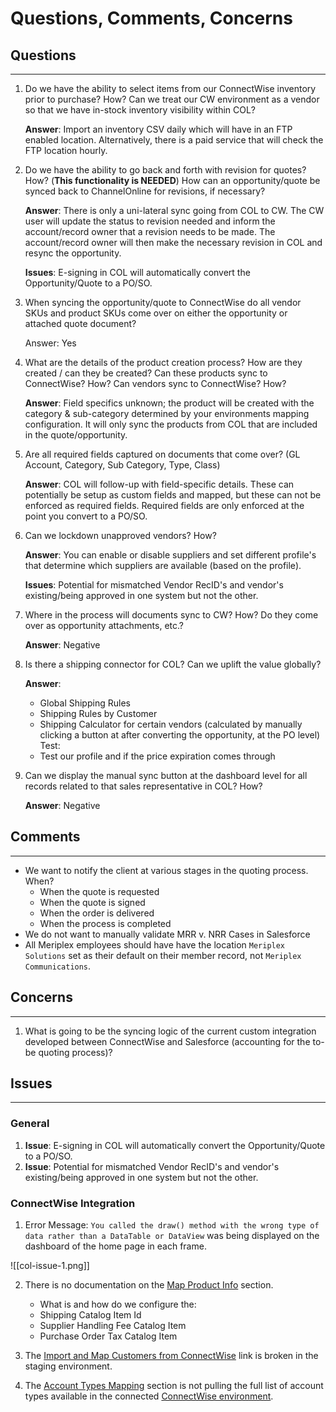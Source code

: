 # Questions, Comments, Concerns

## Questions
---
1. Do we have the ability to select items from our ConnectWise inventory prior to purchase? How? Can we treat our CW environment as a vendor so that we have in-stock inventory visibility within COL?
	
	**Answer**: Import an inventory CSV daily which will have in an FTP enabled location. Alternatively, there is a paid service that will check the FTP location hourly.

2. Do we have the ability to go back and forth with revision for quotes? How? (**This functionality is NEEDED**) How can an opportunity/quote be synced back to ChannelOnline for revisions, if necessary?
	
	**Answer**: There is only a uni-lateral sync going from COL to CW. The CW user will update the status to revision needed and inform the account/record owner that a revision needs to be made. The account/record owner will then make the necessary revision in COL and resync the opportunity.
	
	**Issues**: E-signing in COL will automatically convert the Opportunity/Quote to a PO/SO.

3. When syncing the opportunity/quote to ConnectWise do all vendor SKUs and product SKUs come over on either the opportunity or attached quote document?

	Answer: Yes

4. What are the details of the product creation process? How are they created / can they be created? Can these products sync to ConnectWise? How? Can vendors sync to ConnectWise? How?

	**Answer**: Field specifics unknown; the product will be created with the category & sub-category determined by your environments mapping configuration. It will only sync the products from COL that are included in the quote/opportunity. 

5. Are all required fields captured on documents that come over? (GL Account, Category, Sub Category, Type, Class)

	**Answer**: COL will follow-up with field-specific details. These can potentially be setup as custom fields and mapped, but these can not be enforced as required fields. Required fields are only enforced at the point you convert to a PO/SO.

6. Can we lockdown unapproved vendors? How?

	**Answer**: You can enable or disable suppliers and set different profile's that determine which suppliers are available (based on the profile).

	**Issues**: Potential for mismatched Vendor RecID's and vendor's existing/being approved in one system but not the other.

7. Where in the process will documents sync to CW? How? Do they come over as opportunity attachments, etc.?
   
	**Answer**: Negative 
   
8. Is there a shipping connector for COL? Can we uplift the value globally?
   
	**Answer**: 
	- Global Shipping Rules
	- Shipping Rules by Customer
	- Shipping Calculator for certain vendors (calculated by manually clicking a button at after converting the opportunity, at the PO level)
	Test: 
	- Test our profile and if the price expiration comes through
   
9. Can we display the manual sync button at the dashboard level for all records related to that sales representative in COL? How?
   
	**Answer**: Negative
## Comments
---
- We want to notify the client at various stages in the quoting process. When?
	- When the quote is requested
	- When the quote is signed
	- When the order is delivered
	- When the process is completed
- We do not want to manually validate MRR v. NRR Cases in Salesforce
- All Meriplex employees should have have the location `Meriplex Solutions` set as their default on their member record, not `Meriplex Communications`.
## Concerns
---
1. What is going to be the syncing logic of the current custom integration developed between ConnectWise and Salesforce (accounting for the to-be quoting process)?
## Issues
---
### General 

1. **Issue**: E-signing in COL will automatically convert the Opportunity/Quote to a PO/SO.
2. **Issue**: Potential for mismatched Vendor RecID's and vendor's existing/being approved in one system but not the other.
### ConnectWise Integration

1. Error Message: `You called the draw() method with the wrong type of data rather than a DataTable or DataView` was being displayed on the dashboard of the home page in each frame. 

![[col-issue-1.png]]

2. There is no documentation on the [Map Product Info](https://stage.channelonline.com/enhancedtech-stage/home/ImportExport/Integration/CW/productInfoMapping) section.
	- What is and how do we configure the:
	- Shipping Catalog Item Id
	- Supplier Handling Fee Catalog Item
	- Purchase Order Tax Catalog Item

3. The [Import and Map Customers from ConnectWise](https://ccs-stage.channelonline.com/enhancedtech-stage/home/pt.epl?errand=cw_cust_mapping&dir=cw_cust_mapping&type=customer "Import and Map Customers from ConnectWise") link is broken in the staging environment.

4. The [Account Types Mapping](https://stage.channelonline.com/enhancedtech-stage/home/ImportExport/Integration/CW/AccountTypeMapping "Account Types Mapping") section is not pulling the full list of account types available in the connected [ConnectWise environment](https://cwdev.meriplex.com/v4_6_release/ConnectWise.aspx?locale=en_US#XQAACAD3AAAAAAAAAAA9iIoG07$U9XZqpLgsNhRsIxDiSt5jjN5fOx8L26COGHXJa4h4YruSL$0AZMlhTU5vIbaU21bIUdSioQiQpXPcKuNyFjs2UnA1AusSgAyO2LVSFfNdH_QbesxRhExr1opBoiLoeY6x591qsmeOKcRMGrFo23CHoM_nQds7FdfNY7tWYD0l3PUVvskRgAIyj3py3Ix1vp__if8AAA==).